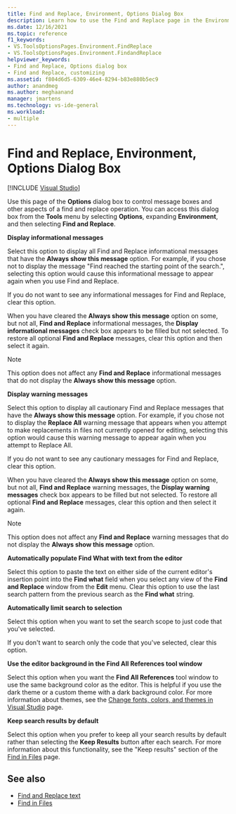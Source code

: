 ```yaml
---
title: Find and Replace, Environment, Options Dialog Box
description: Learn how to use the Find and Replace page in the Environment section to control message boxes and other aspects of a find and replace operation.
ms.date: 12/16/2021
ms.topic: reference
f1_keywords:
- VS.ToolsOptionsPages.Environment.FindReplace
- VS.ToolsOptionsPages.Environment.FindandReplace
helpviewer_keywords:
- Find and Replace, Options dialog box
- Find and Replace, customizing
ms.assetid: f804d6d5-6309-46e4-8294-b83e880b5ec9
author: anandmeg
ms.author: meghaanand
manager: jmartens
ms.technology: vs-ide-general
ms.workload:
- multiple
---
```

# Find and Replace, Environment, Options Dialog Box

 [!INCLUDE [Visual Studio](~/includes/applies-to-version/vs-windows-only.md)]

Use this page of the **Options** dialog box to control message boxes and other aspects of a find and replace operation. You can access this dialog box from the **Tools** menu by selecting **Options**, expanding **Environment**, and then selecting **Find and Replace**.

**Display informational messages**

Select this option to display all Find and Replace informational messages that have the **Always show this message** option. For example, if you chose not to display the message "Find reached the starting point of the search.", selecting this option would cause this informational message to appear again when you use Find and Replace.

If you do not want to see any informational messages for Find and Replace, clear this option.

When you have cleared the **Always show this message** option on some, but not all, **Find and Replace** informational messages, the **Display informational messages** check box appears to be filled but not selected. To restore all optional **Find and Replace** messages, clear this option and then select it again.

> [!NOTE]
> This option does not affect any **Find and Replace** informational messages that do not display the **Always show this message** option.

**Display warning messages**

Select this option to display all cautionary Find and Replace messages that have the **Always show this message** option. For example, if you chose not to display the **Replace All** warning message that appears when you attempt to make replacements in files not currently opened for editing, selecting this option would cause this warning message to appear again when you attempt to Replace All.

If you do not want to see any cautionary messages for Find and Replace, clear this option.

When you have cleared the **Always show this message** option on some, but not all, **Find and Replace** warning messages, the **Display warning messages** check box appears to be filled but not selected. To restore all optional **Find and Replace** messages, clear this option and then select it again.

> [!NOTE]
> This option does not affect any **Find and Replace** warning messages that do not display the **Always show this message** option.

**Automatically populate Find What with text from the editor**

Select this option to paste the text on either side of the current editor's insertion point into the **Find what** field when you select any view of the **Find and Replace** window from the **Edit** menu. Clear this option to use the last search pattern from the previous search as the **Find what** string.

**Automatically limit search to selection**

Select this option when you want to set the search scope to just code that you've selected.

If you don't want to search only the code that you've selected, clear this option.

**Use the editor background in the Find All References tool window**

Select this option when you want the **Find All References** tool window to use the same background color as the editor. This is helpful if you use the dark theme or a custom theme with a dark background color. For more information about themes, see the [Change fonts, colors, and themes in Visual Studio](../how-to-change-fonts-and-colors-in-visual-studio.md) page.

**Keep search results by default**

Select this option when you prefer to keep all your search results by default rather than selecting the **Keep Results** button after each search. For more information about this functionality, see the "Keep results" section of the [Find in Files](../find-in-files.md#keep-results) page.

## See also

- [Find and Replace text](../finding-and-replacing-text.md)
- [Find in Files](../find-in-files.md)
